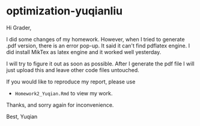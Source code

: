 # optimization-yuqianliu
Hi Grader,

I did some changes of my homework. However, when I tried to 
generate .pdf version, there is an error pop-up. It said it
can't find pdflatex engine. I did install MikTex as latex 
engine and it worked well yesterday.

I will try to figure it out as soon as possible. After I 
generate the pdf file I will just upload this and leave other 
code files untouched.

If you would like to reproduce my report, please use
- `Homework2_Yuqian.Rmd` 
to view my work. 

Thanks, and sorry again for inconvenience.

Best,
Yuqian
